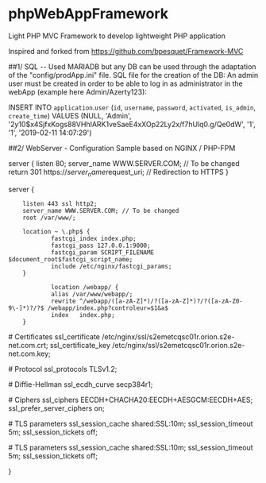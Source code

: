 # phpWebAppFramework
Light PHP MVC Framework to develop lightweight PHP application

Inspired and forked from https://github.com/bpesquet/Framework-MVC

##1/ SQL -- Used MARIADB but any DB can be used through the adaptation of the "config/prodApp.ini" file.
SQL file for the creation of the DB:
An admin user must be created in order to be able to log in as administrator in the webApp (example here Admin/Azerty123):

INSERT INTO `application`.`user` (`id`, `username`, `password`, `activated`, `is_admin`, `create_time`) VALUES (NULL, 'Admin', '$2y$10$x4SjfxKogs88VHhIARK1veSaeE4xXOp22Ly2x/f7hUlq0.g/Qe0dW', '1', '1', '2019-02-11 14:07:29')


##2/ WebServer - Configuration Sample based on NGINX / PHP-FPM 

server {
        listen 80;
        server_name WWW.SERVER.COM; // To be changed
        return 301 https://$server_name$request_uri; // Redirection to HTTPS
}

server {

        listen 443 ssl http2;
        server_name WWW.SERVER.COM; // To be changed
        root /var/www/;
        
        location ~ \.php$ {
                fastcgi_index index.php;
                fastcgi_pass 127.0.0.1:9000;
                fastcgi_param SCRIPT_FILENAME $document_root$fastcgi_script_name;
                include /etc/nginx/fastcgi_params;
        }
        
                location /webapp/ {
                alias /var/www/webapp/;
                rewrite ^/webapp/([a-zA-Z]*)/?([a-zA-Z]*)?/?([a-zA-Z0-9\-]*)?/?$ /webapp/index.php?controleur=$1&a$
                index   index.php;
        }
        
 \# Certificates
 ssl_certificate /etc/nginx/ssl/s2emetcqsc01r.orion.s2e-net.com.crt;
 ssl_certificate_key /etc/nginx/ssl/s2emetcqsc01r.orion.s2e-net.com.key;
 
 \# Protocol
 ssl_protocols TLSv1.2;
 
 \# Diffie-Hellman
 ssl_ecdh_curve secp384r1;
 
 \# Ciphers
 ssl_ciphers EECDH+CHACHA20:EECDH+AESGCM:EECDH+AES;
 ssl_prefer_server_ciphers on;
 
 \# TLS parameters
 ssl_session_cache shared:SSL:10m;
 ssl_session_timeout 5m;
 ssl_session_tickets off;
 
 \# TLS parameters
 ssl_session_cache shared:SSL:10m;
 ssl_session_timeout 5m;
 ssl_session_tickets off;

}
